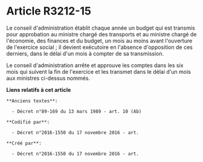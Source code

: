 # Article R3212-15

Le conseil d'administration établit chaque année un budget qui est transmis pour approbation au ministre chargé des
transports et au ministre chargé de l'économie, des finances et du budget, un mois au moins avant l'ouverture de l'exercice
social ; il devient exécutoire en l'absence d'opposition de ces derniers, dans le délai d'un mois à compter de sa
transmission.

Le conseil d'administration arrête et approuve les comptes dans les six mois qui suivent la fin de l'exercice et les transmet
dans le délai d'un mois aux ministres ci-dessus nommés.

**Liens relatifs à cet article**

	**Anciens textes**:

	  - Décret n°89-169 du 13 mars 1989 - art. 10 (Ab)

	**Codifié par**:

	  - Décret n°2016-1550 du 17 novembre 2016 - art.

	**Créé par**:

	  - Décret n°2016-1550 du 17 novembre 2016 - art.
